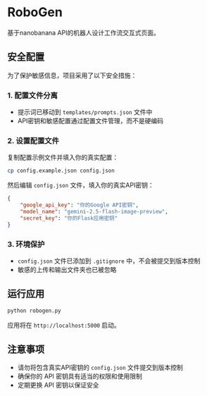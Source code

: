 # RoboGen

基于nanobanana API的机器人设计工作流交互式页面。

## 安全配置

为了保护敏感信息，项目采用了以下安全措施：

### 1. 配置文件分离

- 提示词已移动到 `templates/prompts.json` 文件中
- API密钥和敏感配置通过配置文件管理，而不是硬编码

### 2. 设置配置文件

复制配置示例文件并填入你的真实配置：

```bash
cp config.example.json config.json
```

然后编辑 `config.json` 文件，填入你的真实API密钥：

```json
{
    "google_api_key": "你的Google API密钥",
    "model_name": "gemini-2.5-flash-image-preview",
    "secret_key": "你的Flask应用密钥"
}
```

### 3. 环境保护

- `config.json` 文件已添加到 `.gitignore` 中，不会被提交到版本控制
- 敏感的上传和输出文件夹也已被忽略

## 运行应用

```bash
python robogen.py
```

应用将在 `http://localhost:5000` 启动。

## 注意事项

- 请勿将包含真实API密钥的 `config.json` 文件提交到版本控制
- 确保你的 API 密钥具有适当的权限和使用限制
- 定期更换 API 密钥以保证安全
